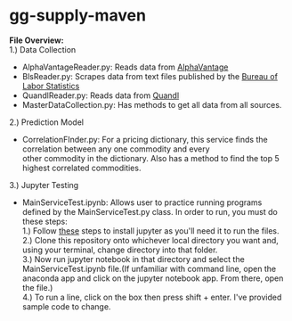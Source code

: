 # gg-supply-maven

**File Overview:**     
1.) Data Collection 
* AlphaVantageReader.py: Reads data from [AlphaVantage](https://www.alphavantage.co/)
* BlsReader.py: Scrapes data from text files published by the [Bureau of Labor Statistics](https://www.bls.gov/)
* QuandlReader.py: Reads data from [Quandl](https://www.quandl.com/)
* MasterDataCollection.py: Has methods to get all data from all sources.

2.) Prediction Model
* CorrelationFInder.py: For a pricing dictionary, this service finds the correlation between any one commodity and every   
other commodity in the dictionary. Also has a method to find the top 5 highest correlated commodities.

3.) Jupyter Testing
* MainServiceTest.ipynb: Allows user to practice running programs defined by the MainServiceTest.py class. In order to run, you must do these steps:  
1.) Follow [these](https://jupyter.org/install) steps to install jupyter as you'll need it to run the files.  
2.) Clone this repository onto whichever local directory you want and, using your terminal, change directory into that folder.  
3.) Now run jupyter notebook in that directory and select the MainServiceTest.ipynb file.(If unfamiliar with command line, open the anaconda app and click on the jupyter notebook app. From there, open the file.)   
4.) To run a line, click on the box then press shift + enter. I've provided sample code to change.











